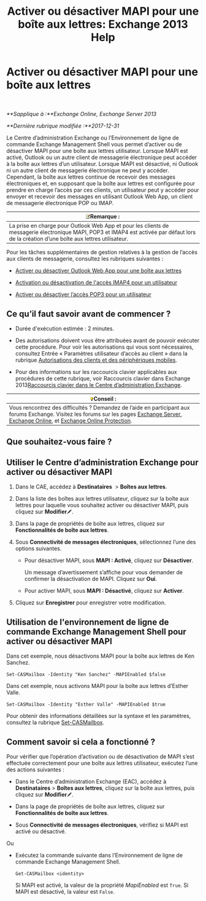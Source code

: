 ﻿---
title: 'Activer ou désactiver MAPI pour une boîte aux lettres: Exchange 2013 Help'
TOCTitle: Activer ou désactiver MAPI pour une boîte aux lettres
ms:assetid: c2c6718c-a2c0-4ed2-b4ed-364c3cb1f592
ms:mtpsurl: https://technet.microsoft.com/fr-fr/library/Bb124497(v=EXCHG.150)
ms:contentKeyID: 50555477
ms.date: 04/24/2018
mtps_version: v=EXCHG.150
ms.translationtype: HT
---

# Activer ou désactiver MAPI pour une boîte aux lettres

 

_**Sapplique à :**Exchange Online, Exchange Server 2013_

_**Dernière rubrique modifiée :**2017-12-31_

Le Centre d’administration Exchange ou l’Environnement de ligne de commande Exchange Management Shell vous permet d’activer ou de désactiver MAPI pour une boîte aux lettres utilisateur. Lorsque MAPI est activé, Outlook ou un autre client de messagerie électronique peut accéder à la boîte aux lettres d’un utilisateur. Lorsque MAPI est désactivé, ni Outlook ni un autre client de messagerie électronique ne peut y accéder. Cependant, la boîte aux lettres continue de recevoir des messages électroniques et, en supposant que la boîte aux lettres est configurée pour prendre en charge l’accès par ces clients, un utilisateur peut y accéder pour envoyer et recevoir des messages en utilisant Outlook Web App, un client de messagerie électronique POP ou IMAP.

<table>
<thead>
<tr class="header">
<th><img src="images/JJ159664.note(EXCHG.150).gif" title="Remarque" alt="Remarque" />Remarque :</th>
</tr>
</thead>
<tbody>
<tr class="odd">
<td>La prise en charge pour Outlook Web App et pour les clients de messagerie électronique MAPI, POP3 et IMAP4 est activée par défaut lors de la création d’une boîte aux lettres utilisateur.</td>
</tr>
</tbody>
</table>


Pour les tâches supplémentaires de gestion relatives à la gestion de l’accès aux clients de messagerie, consultez les rubriques suivantes :

  - [Activer ou désactiver Outlook Web App pour une boîte aux lettres](enable-or-disable-outlook-web-app-for-a-mailbox-exchange-2013-help.md)

  - [Activation ou désactivation de l'accès IMAP4 pour un utilisateur](enable-or-disable-imap4-access-for-a-user-exchange-2013-help.md)

  - [Activer ou désactiver l’accès POP3 pour un utilisateur](enable-or-disable-pop3-access-for-a-user-exchange-2013-help.md)

## Ce qu’il faut savoir avant de commencer ?

  - Durée d'exécution estimée : 2 minutes.

  - Des autorisations doivent vous être attribuées avant de pouvoir exécuter cette procédure. Pour voir les autorisations qui vous sont nécessaires, consultez Entrée « Paramètres utilisateur d’accès au client » dans la rubrique [Autorisations des clients et des périphériques mobiles](clients-and-mobile-devices-permissions-exchange-2013-help.md).

  - Pour des informations sur les raccourcis clavier applicables aux procédures de cette rubrique, voir Raccourcis clavier dans Exchange 2013[Raccourcis clavier dans le Centre d’administration Exchange](keyboard-shortcuts-in-the-exchange-admin-center-exchange-online-protection-help.md).

<table>
<thead>
<tr class="header">
<th><img src="images/Bb125224.tip(EXCHG.150).gif" title="Conseil" alt="Conseil" />Conseil :</th>
</tr>
</thead>
<tbody>
<tr class="odd">
<td>Vous rencontrez des difficultés ? Demandez de l’aide en participant aux forums Exchange. Visitez les forums sur les pages <a href="https://go.microsoft.com/fwlink/p/?linkid=60612">Exchange Server</a>, <a href="https://go.microsoft.com/fwlink/p/?linkid=267542">Exchange Online</a>, et <a href="https://go.microsoft.com/fwlink/p/?linkid=285351">Exchange Online Protection</a>.</td>
</tr>
</tbody>
</table>


## Que souhaitez-vous faire ?

## Utiliser le Centre d’administration Exchange pour activer ou désactiver MAPI

1.  Dans le CAE, accédez à **Destinataires**  \> **Boîtes aux lettres**.

2.  Dans la liste des boîtes aux lettres utilisateur, cliquez sur la boîte aux lettres pour laquelle vous souhaitez activer ou désactiver MAPI, puis cliquez sur **Modifier**![Icône Modifier](images/Bb124582.6f53ccb2-1f13-4c02-bea0-30690e6ea71d(EXCHG.150).gif "Icône Modifier").

3.  Dans la page de propriétés de boîte aux lettres, cliquez sur **Fonctionnalités de boîte aux lettres**.

4.  Sous **Connectivité de messages électroniques**, sélectionnez l’une des options suivantes.
    
      - Pour désactiver MAPI, sous **MAPI : Activé**, cliquez sur **Désactiver**.
        
        Un message d’avertissement s’affiche pour vous demander de confirmer la désactivation de MAPI. Cliquez sur **Oui**.
    
      - Pour activer MAPI, sous **MAPI : Désactivé**, cliquez sur **Activer**.

5.  Cliquez sur **Enregistrer** pour enregistrer votre modification.

## Utilisation de l'environnement de ligne de commande Exchange Management Shell pour activer ou désactiver MAPI

Dans cet exemple, nous désactivons MAPI pour la boîte aux lettres de Ken Sanchez.

    Set-CASMailbox -Identity "Ken Sanchez" -MAPIEnabled $false

Dans cet exemple, nous activons MAPI pour la boîte aux lettres d’Esther Valle.

    Set-CASMailbox -Identity "Esther Valle" -MAPIEnabled $true

Pour obtenir des informations détaillées sur la syntaxe et les paramètres, consultez la rubrique [Set-CASMailbox](https://technet.microsoft.com/fr-fr/library/bb125264\(v=exchg.150\)).

## Comment savoir si cela a fonctionné ?

Pour vérifier que l’opération d’activation ou de désactivation de MAPI s’est effectuée correctement pour une boîte aux lettres utilisateur, exécutez l’une des actions suivantes :

  - Dans le Centre d’administration Exchange (EAC), accédez à **Destinataires** \> **Boîtes aux lettres**, cliquez sur la boîte aux lettres, puis cliquez sur **Modifier**![Icône Modifier](images/Bb124582.6f53ccb2-1f13-4c02-bea0-30690e6ea71d(EXCHG.150).gif "Icône Modifier").

  - Dans la page de propriétés de boîte aux lettres, cliquez sur **Fonctionnalités de boîte aux lettres**.

  - Sous **Connectivité de messages électroniques**, vérifiez si MAPI est activé ou désactivé.

Ou

  - Exécutez la commande suivante dans l’Environnement de ligne de commande Exchange Management Shell.
    
        Get-CASMailbox <identity>
    
    Si MAPI est activé, la valeur de la propriété *MapiEnabled* est `True`. Si MAPI est désactivé, la valeur est `False`.

